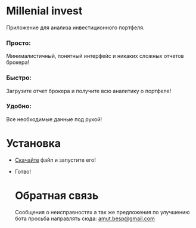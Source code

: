 # Millenial invest

Приложение для анализа инвестиционного портфеля.

### Просто: 
Минималистичный, понятный интерфейс и никаких сложных отчетов брокера!

### Быстро:
Загрузите отчет брокера и получите всю аналитику о портфеле!

### Удобно:
Все необходимые данные под рукой!

# Установка
* [Cкачайте](https://drive.google.com/file/d/1kS7LhxaHWveLJ56yl_Es5pb0ja2m11bv/view?usp=sharing) файл и запустите его!
* Готво!


   # Обратная связь
   Сообщения о неисправностях а так же предложения по улучшению бота просьба направлять сюда: amut.besp@gmail.com
